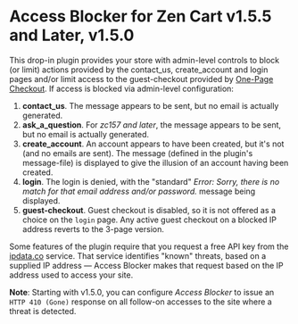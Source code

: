 # Access Blocker for Zen Cart v1.5.5 and Later, v1.5.0

This drop-in plugin provides your store with admin-level controls to block (or limit) actions provided by the contact_us, create_account and login pages and/or limit access to the guest-checkout provided by [One-Page Checkout](https://vinosdefrutastropicales.com/index.php?main_page=product_info&cPath=2_7&products_id=69). If access is blocked via admin-level configuration:

1. **contact_us**. The message appears to be sent, but no email is actually generated.
1. **ask_a_question**.  For *zc157 and later*, the message appears to be sent, but no email is actually generated.
1. **create_account**. An account appears to have been created, but it's not (and no emails are sent). The message (defined in the plugin's message-file) is displayed to give the illusion of an account having been created.
1. **login**. The login is denied, with the "standard" _Error: Sorry, there is no match for that email address and/or password._ message being displayed.
1. **guest-checkout**.  Guest checkout is disabled, so it is not offered as a choice on the `login` page.  Any active guest checkout on a blocked IP address reverts to the 3-page version.

Some features of the plugin require that you request a free API key from the [ipdata.co](https://ipdata.co) service. That service identifies "known" threats, based on a supplied IP address — Access Blocker makes that request based on the IP address used to access your site.

**Note**: Starting with v1.5.0, you can configure *Access Blocker* to issue an `HTTP 410 (Gone)` response on all follow-on accesses to the site where a threat is detected.

